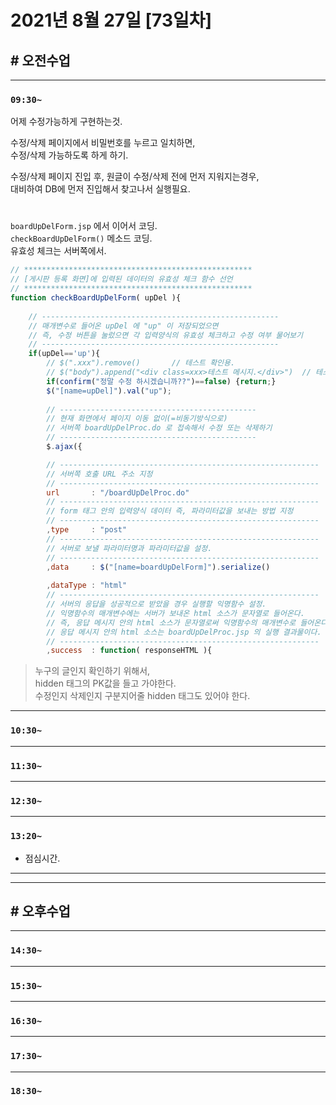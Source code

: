 # 2021년 8월 27일 [73일차]

## # 오전수업
----
### `09:30~`

어제 수정가능하게 구현하는것.  

수정/삭제 페이지에서 비밀번호를 누르고 일치하면,  
수정/삭제 가능하도록 하게 하기.  

수정/삭제 페이지 진입 후, 원글이 수정/삭제 전에 먼저 지워지는경우,  
대비하여 DB에 먼저 진입해서 찾고나서 실행필요.  

#

`boardUpDelForm.jsp` 에서 이어서 코딩.      
`checkBoardUpDelForm()` 메소드 코딩.    
유효성 체크는 서버쪽에서.  

```javascript
// ***************************************************
// [게시판 등록 화면]에 입력된 데이터의 유효성 체크 함수 선언
// ***************************************************
function checkBoardUpDelForm( upDel ){
    
    // -----------------------------------------------------
    // 매개변수로 들어온 upDel 에 "up" 이 저장되었으면
    // 즉, 수정 버튼을 눌렀으면 각 입력양식의 유효성 체크하고 수정 여부 물어보기
    // -----------------------------------------------------
    if(upDel=='up'){
        // $(".xxx").remove()       // 테스트 확인용.
        // $("body").append("<div class=xxx>테스트 메시지.</div>")  // 테스트 확인용.
        if(confirm("정말 수정 하시겠습니까??")==false) {return;}
        $("[name=upDel]").val("up");
        
        // --------------------------------------------
        // 현재 화면에서 페이지 이동 없이(=비동기방식으로)
        // 서버쪽 boardUpDelProc.do 로 접속해서 수정 또는 삭제하기 
        // --------------------------------------------
        $.ajax({

        // ----------------------------------------------------------
        // 서버쪽 호출 URL 주소 지정
        // ----------------------------------------------------------
        url       : "/boardUpDelProc.do"
        // ----------------------------------------------------------
        // form 태그 안의 입력양식 데이터 즉, 파라미터값을 보내는 방법 지정
        // ----------------------------------------------------------
        ,type     : "post"
        // ----------------------------------------------------------
        // 서버로 보낼 파라미터명과 파라미터값을 설정. 
        // ----------------------------------------------------------
        ,data     : $("[name=boardUpDelForm]").serialize() 
            
        ,dataType : "html"
        // ----------------------------------------------------------
        // 서버의 응답을 성공적으로 받았을 경우 실행할 익명함수 설정.
        // 익명함수의 매개변수에는 서버가 보내온 html 소스가 문자열로 들어온다.
        // 즉, 응답 메시지 안의 html 소스가 문자열로써 익명함수의 매개변수로 들어온다.  
        // 응답 메시지 안의 html 소스는 boardUpDelProc.jsp 의 실행 결과물이다.
        // ----------------------------------------------------------
        ,success  : function( responseHTML ){
```
> 누구의 글인지 확인하기 위해서,  
> hidden 태그의 PK값을 들고 가야한다.  
> 수정인지 삭제인지 구분지어줄 hidden 태그도 있어야 한다.  

----
### `10:30~`















----
### `11:30~`








----
### `12:30~`








----
### `13:20~`

  - 점심시간.

---
---

## # 오후수업

---
### `14:30~`










---
### `15:30~`









----
### `16:30~`








----
### `17:30~`








----
### `18:30~`
